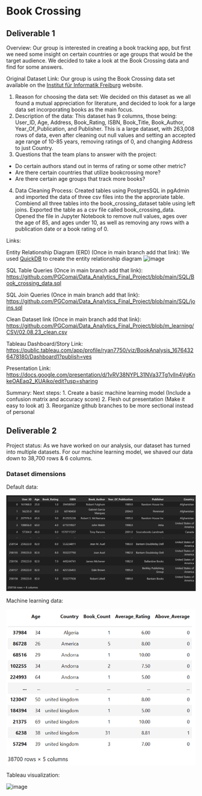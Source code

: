 # Book Crossing

## Deliverable 1

Overview: Our group is interested in creating a book tracking app, but first we need some insight on certain countries or age groups that would be the target audience. We decided to take a look at the Book Crossing data and find for some answers.

Original Dataset Link: Our group is using the Book Crossing data set available on the [Institut für Informatik Freiburg](http://www2.informatik.uni-freiburg.de/~cziegler/BX/) website.  
    
1. Reason for choosing the data set: We decided on this dataset as we all found a mutual appreciation for literature, and decided to look for a large       data set incorporating books as the main focus.
2. Description of the data: This dataset has 9 columns, those being: User_ID, Age, Address, Book_Rating, ISBN, Book_Title, Book_Author,     Year_Of_Publication, and Publisher. This is a large dataset, with 263,008 rows of data, even after cleaning out null values and setting an accepted age range of 10-85 years, removing ratings of 0, and changing Address to just Country.
3. Questions that the team plans to answer with the project: 
- Do certain authors stand out in terms of rating or some other metric?
- Are there certain countries that utilize bookcrossing more?
- Are there certain age groups that track more books?
4. Data Cleaning Process: 
Created tables using PostgresSQL in pgAdmin and imported the data of three csv files into the the approriate table. Combiend all three tables into the book_crossing_dataset table using left joins. Exported the table as a csv file called book_crossing_data. Opened the file in Jupyter Notebook to remove null values, ages over the age of 85, and ages under 10, as well as removing any rows with a publication date or a book rating of 0.

Links:

Entity Relationship Diagram (ERD) (Once in main branch add that link):
We used [QuickDB](https://app.quickdatabasediagrams.com/#/) to create the entity relationship diagram
![image](https://user-images.githubusercontent.com/29783071/217999397-93cef473-1dcb-4e74-ab40-4d0a90aacbcc.png)

SQL Table Queries (Once in main branch add that link): https://github.com/PGComai/Data_Analytics_Final_Project/blob/main/SQL/Book_crossing_data.sql

SQL Join Queries (Once in main branch add that link): https://github.com/PGComai/Data_Analytics_Final_Project/blob/main/SQL/joins.sql

Clean Dataset link (Once in main branch add that link): https://github.com/PGComai/Data_Analytics_Final_Project/blob/m_learning/CSV/02.08.23_clean.csv

Tableau Dashboard/Story Link: https://public.tableau.com/app/profile/ryan7750/viz/BookAnalysis_16764326478180/Dashboard1?publish=yes

Presentation Link: https://docs.google.com/presentation/d/1vRV38NYPL31NVa37Tg1ylln4VgKnkeOAEaq2_KUAiko/edit?usp=sharing 

Summary:
 Next steps: 1. Create a basic machine learning model (Include a confusion matrix and accuracy score)
 2. Flesh out presentation (Make it easy to look at)
 3. Reorganize github branches to be more sectional instead of personal
 
 ## Deliverable 2
 
 Project status: As we have worked on our analysis, our dataset has turned into multiple datasets. For our machine learning model, we shaved our data down to 38,700 rows & 6 columns.

### Dataset dimensions

Default data:

![image](Images/all_data.png)

Machine learning data:

![image](Images/sml_data.png)

Tableau visualization:

![image](Images/tableau)
